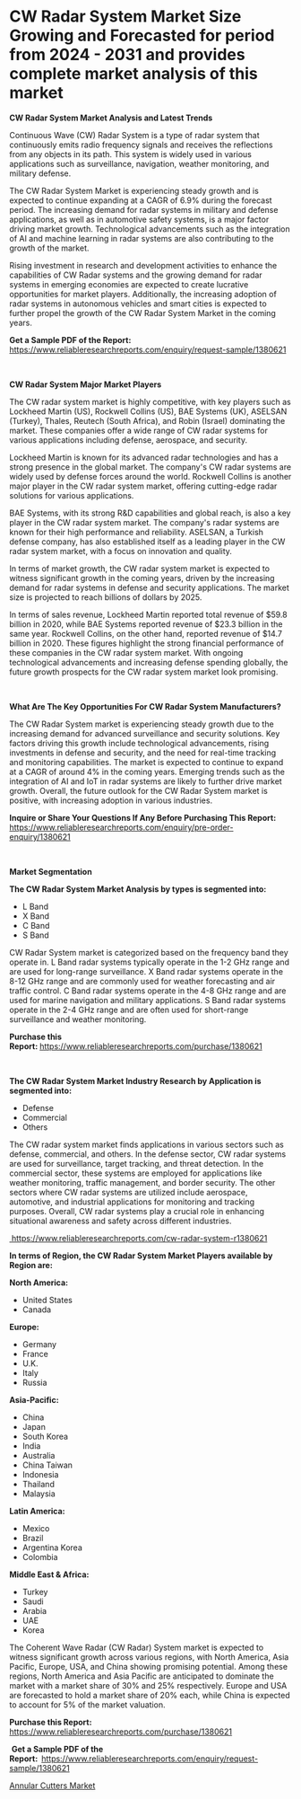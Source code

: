<p><h1>CW Radar System Market Size Growing and Forecasted for period from 2024 - 2031 and provides complete market analysis of this market</h1></p><p><strong>CW Radar System Market Analysis and Latest Trends</strong></p>
<p><p>Continuous Wave (CW) Radar System is a type of radar system that continuously emits radio frequency signals and receives the reflections from any objects in its path. This system is widely used in various applications such as surveillance, navigation, weather monitoring, and military defense.</p><p>The CW Radar System Market is experiencing steady growth and is expected to continue expanding at a CAGR of 6.9% during the forecast period. The increasing demand for radar systems in military and defense applications, as well as in automotive safety systems, is a major factor driving market growth. Technological advancements such as the integration of AI and machine learning in radar systems are also contributing to the growth of the market.</p><p>Rising investment in research and development activities to enhance the capabilities of CW Radar systems and the growing demand for radar systems in emerging economies are expected to create lucrative opportunities for market players. Additionally, the increasing adoption of radar systems in autonomous vehicles and smart cities is expected to further propel the growth of the CW Radar System Market in the coming years.</p></p>
<p><strong>Get a Sample PDF of the Report:&nbsp;</strong> <a href="https://www.reliableresearchreports.com/enquiry/request-sample/1380621">https://www.reliableresearchreports.com/enquiry/request-sample/1380621</a></p>
<p>&nbsp;</p>
<p><strong>CW Radar System Major Market Players</strong></p>
<p><p>The CW radar system market is highly competitive, with key players such as Lockheed Martin (US), Rockwell Collins (US), BAE Systems (UK), ASELSAN (Turkey), Thales, Reutech (South Africa), and Robin (Israel) dominating the market. These companies offer a wide range of CW radar systems for various applications including defense, aerospace, and security.</p><p>Lockheed Martin is known for its advanced radar technologies and has a strong presence in the global market. The company's CW radar systems are widely used by defense forces around the world. Rockwell Collins is another major player in the CW radar system market, offering cutting-edge radar solutions for various applications.</p><p>BAE Systems, with its strong R&D capabilities and global reach, is also a key player in the CW radar system market. The company's radar systems are known for their high performance and reliability. ASELSAN, a Turkish defense company, has also established itself as a leading player in the CW radar system market, with a focus on innovation and quality.</p><p>In terms of market growth, the CW radar system market is expected to witness significant growth in the coming years, driven by the increasing demand for radar systems in defense and security applications. The market size is projected to reach billions of dollars by 2025.</p><p>In terms of sales revenue, Lockheed Martin reported total revenue of $59.8 billion in 2020, while BAE Systems reported revenue of $23.3 billion in the same year. Rockwell Collins, on the other hand, reported revenue of $14.7 billion in 2020. These figures highlight the strong financial performance of these companies in the CW radar system market. With ongoing technological advancements and increasing defense spending globally, the future growth prospects for the CW radar system market look promising.</p></p>
<p>&nbsp;</p>
<p><strong>What Are The Key Opportunities For CW Radar System Manufacturers?</strong></p>
<p><p>The CW Radar System market is experiencing steady growth due to the increasing demand for advanced surveillance and security solutions. Key factors driving this growth include technological advancements, rising investments in defense and security, and the need for real-time tracking and monitoring capabilities. The market is expected to continue to expand at a CAGR of around 4% in the coming years. Emerging trends such as the integration of AI and IoT in radar systems are likely to further drive market growth. Overall, the future outlook for the CW Radar System market is positive, with increasing adoption in various industries.</p></p>
<p><strong>Inquire or Share Your Questions If Any Before Purchasing This Report:</strong> <a href="https://www.reliableresearchreports.com/enquiry/pre-order-enquiry/1380621">https://www.reliableresearchreports.com/enquiry/pre-order-enquiry/1380621</a></p>
<p>&nbsp;</p>
<p><strong>Market Segmentation</strong></p>
<p><strong>The CW Radar System Market Analysis by types is segmented into:</strong></p>
<p><ul><li>L Band</li><li>X Band</li><li>C Band</li><li>S Band</li></ul></p>
<p><p>CW Radar System market is categorized based on the frequency band they operate in. L Band radar systems typically operate in the 1-2 GHz range and are used for long-range surveillance. X Band radar systems operate in the 8-12 GHz range and are commonly used for weather forecasting and air traffic control. C Band radar systems operate in the 4-8 GHz range and are used for marine navigation and military applications. S Band radar systems operate in the 2-4 GHz range and are often used for short-range surveillance and weather monitoring.</p></p>
<p><strong>Purchase this Report:&nbsp;</strong><a href="https://www.reliableresearchreports.com/purchase/1380621">https://www.reliableresearchreports.com/purchase/1380621</a></p>
<p>&nbsp;</p>
<p><strong>The CW Radar System Market Industry Research by Application is segmented into:</strong></p>
<p><ul><li>Defense</li><li>Commercial</li><li>Others</li></ul></p>
<p><p>The CW radar system market finds applications in various sectors such as defense, commercial, and others. In the defense sector, CW radar systems are used for surveillance, target tracking, and threat detection. In the commercial sector, these systems are employed for applications like weather monitoring, traffic management, and border security. The other sectors where CW radar systems are utilized include aerospace, automotive, and industrial applications for monitoring and tracking purposes. Overall, CW radar systems play a crucial role in enhancing situational awareness and safety across different industries.</p></p>
<p><a href="https://www.reliableresearchreports.com/cw-radar-system-r1380621">&nbsp;https://www.reliableresearchreports.com/cw-radar-system-r1380621</a></p>
<p><strong>In terms of Region, the CW Radar System Market Players available by Region are:</strong></p>
<p>
    <p> <strong> North America: </strong>
        <ul>
            <li>United States</li>
            <li>Canada</li>
        </ul>
        </p> 
    <p> <strong> Europe: </strong>
        <ul>
            <li>Germany</li>
            <li>France</li>
            <li>U.K.</li>
            <li>Italy</li>
            <li>Russia</li>
        </ul>
        </p> 
    <p> <strong> Asia-Pacific: </strong>
        <ul>
            <li>China</li>
            <li>Japan</li>
            <li>South Korea</li>
            <li>India</li>
            <li>Australia</li>
            <li>China Taiwan</li>
            <li>Indonesia</li>
            <li>Thailand</li>
            <li>Malaysia</li>
        </ul>
        </p> 
    <p> <strong> Latin America: </strong>
        <ul>
            <li>Mexico</li>
            <li>Brazil</li>
            <li>Argentina Korea</li>
            <li>Colombia</li>
        </ul>
        </p> 
    <p> <strong> Middle East & Africa: </strong>
        <ul>
            <li>Turkey</li>
            <li>Saudi</li>
            <li>Arabia</li>
            <li>UAE</li>
            <li>Korea</li>
        </ul>
    </p>
    </p>
<p><p>The Coherent Wave Radar (CW Radar) System market is expected to witness significant growth across various regions, with North America, Asia Pacific, Europe, USA, and China showing promising potential. Among these regions, North America and Asia Pacific are anticipated to dominate the market with a market share of 30% and 25% respectively. Europe and USA are forecasted to hold a market share of 20% each, while China is expected to account for 5% of the market valuation.</p></p>
<p><strong>Purchase this Report: </strong><a href="https://www.reliableresearchreports.com/purchase/1380621">https://www.reliableresearchreports.com/purchase/1380621</a></p>
<p>&nbsp;<strong>Get a Sample PDF of the Report:&nbsp;&nbsp;</strong><a href="https://www.reliableresearchreports.com/enquiry/request-sample/1380621">https://www.reliableresearchreports.com/enquiry/request-sample/1380621</a></p>
<p><strong></strong></p>
<p><p><a href="https://view.publitas.com/reportprime-1/global-annular-cutters-market-size-and-market-trends-insights-and-projections-from-2024-to-2031/">Annular Cutters Market</a></p></p>